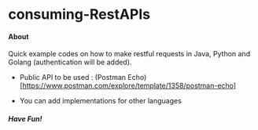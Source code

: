 # consuming-RestAPIs

#### About

Quick example codes on how to make restful requests in Java, Python and Golang 
(authentication will be added).

- Public API to be used : (Postman Echo)[https://www.postman.com/explore/template/1358/postman-echo]

- You can add implementations for other languages

##### Have Fun!
